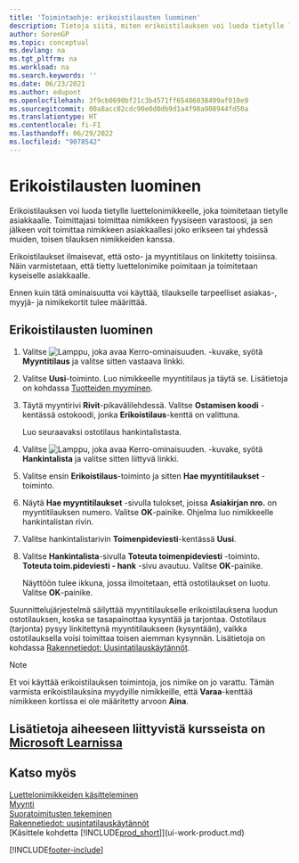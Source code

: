 ```yaml
---
title: 'Toimintaohje: erikoistilausten luominen'
description: Tietoja siitä, miten erikoistilauksen voi luoda tietylle luettelonimikkeelle, joka toimitetaan tietylle asiakkaalle.
author: SorenGP
ms.topic: conceptual
ms.devlang: na
ms.tgt_pltfrm: na
ms.workload: na
ms.search.keywords: ''
ms.date: 06/23/2021
ms.author: edupont
ms.openlocfilehash: 3f9cb0690bf21c3b4571ff65486038499af010e9
ms.sourcegitcommit: 00a8acc82cdc90e0d0db9d1a4f98a908944fd50a
ms.translationtype: HT
ms.contentlocale: fi-FI
ms.lasthandoff: 06/29/2022
ms.locfileid: "9078542"
---
```

# <a name="create-special-orders"></a>Erikoistilausten luominen

Erikoistilauksen voi luoda tietylle luettelonimikkeelle, joka toimitetaan tietylle asiakkaalle. Toimittajasi toimittaa nimikkeen fyysiseen varastoosi, ja sen jälkeen voit toimittaa nimikkeen asiakkaallesi joko erikseen tai yhdessä muiden, toisen tilauksen nimikkeiden kanssa.  

Erikoistilaukset ilmaisevat, että osto- ja myyntitilaus on linkitetty toisiinsa. Näin varmistetaan, että tietty luettelonimike poimitaan ja toimitetaan kyseiselle asiakkaalle.  

Ennen kuin tätä ominaisuutta voi käyttää, tilaukselle tarpeelliset asiakas-, myyjä- ja nimikekortit tulee määrittää.  

## <a name="to-create-a-special-order"></a>Erikoistilausten luominen

1.  Valitse ![Lamppu, joka avaa Kerro-ominaisuuden.](media/ui-search/search_small.png "Kerro, mitä haluat tehdä") -kuvake, syötä **Myyntitilaus** ja valitse sitten vastaava linkki.  
2. Valitse **Uusi**-toiminto. Luo nimikkeelle  myyntitilaus ja täytä se. Lisätietoja on kohdassa [Tuotteiden myyminen](sales-how-sell-products.md).
3.  Täytä myyntirivi **Rivit**-pikavälilehdessä. Valitse **Ostamisen koodi** -kentässä ostokoodi, jonka **Erikoistilaus**-kenttä on valittuna.

    Luo seuraavaksi ostotilaus hankintalistasta.  
4. Valitse ![Lamppu, joka avaa Kerro-ominaisuuden.](media/ui-search/search_small.png "Kerro, mitä haluat tehdä") -kuvake, syötä **Hankintalista** ja valitse sitten liittyvä linkki.  
5. Valitse ensin **Erikoistilaus**-toiminto ja sitten **Hae myyntitilaukset** -toiminto.  
6.  Näytä **Hae myyntitilaukset** -sivulla tulokset, joissa **Asiakirjan nro.** on myyntitilauksen numero. Valitse **OK**-painike. Ohjelma luo nimikkeelle hankintalistan rivin.  
7.  Valitse hankintalistarivin  **Toimenpideviesti**-kentässä **Uusi**.  
8.  Valitse **Hankintalista**-sivulla **Toteuta toimenpideviesti** -toiminto. **Toteuta toim.pideviesti - hank** -sivu avautuu. Valitse **OK**-painike.  

    Näyttöön tulee ikkuna, jossa ilmoitetaan, että ostotilaukset on luotu. Valitse **OK**-painike.  

Suunnittelujärjestelmä säilyttää myyntitilaukselle erikoistilauksena luodun ostotilauksen, koska se tasapainottaa kysyntää ja tarjontaa. Ostotilaus (tarjonta) pysyy linkitettynä myyntitilaukseen (kysyntään), vaikka ostotilauksella voisi toimittaa toisen aiemman kysynnän. Lisätietoja on kohdassa [Rakennetiedot: Uusintatilauskäytännöt](design-details-reservation-order-tracking-and-action-messaging.md).  

> [!NOTE]  
>  Et voi käyttää erikoistilauksen toimintoja, jos nimike on jo varattu. Tämän varmista erikoistilauksina myydyille nimikkeille, että **Varaa**-kenttää nimikkeen kortissa ei ole määritetty arvoon **Aina**.  

## <a name="see-related-training-at-microsoft-learn"></a>Lisätietoja aiheeseen liittyvistä kursseista on [Microsoft Learnissa](/learn/modules/create-sales-documents-dynamics-365-business-central/)

## <a name="see-also"></a>Katso myös

[Luettelonimikkeiden käsitteleminen](inventory-how-work-nonstock-items.md)  
[Myynti](sales-manage-sales.md)  
[Suoratoimitusten tekeminen](sales-how-drop-shipment.md)   
[Rakennetiedot: uusintatilauskäytännöt](design-details-reservation-order-tracking-and-action-messaging.md)  
[Käsittele kohdetta [!INCLUDE[prod_short](includes/prod_short.md)]](ui-work-product.md)


[!INCLUDE[footer-include](includes/footer-banner.md)]